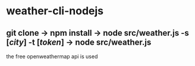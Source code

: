 # weather-cli-nodejs

## git clone -> npm install -> node src/weather.js -s [_city_] -t [_token_] -> node src/weather.js

the free openweathermap api is used
